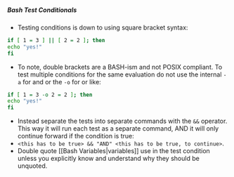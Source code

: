 

##### Bash Test Conditionals

- Testing conditions is down to using square bracket syntax:

```bash
if [ 1 = 3 ] || [ 2 = 2 ]; then
echo "yes!"
fi
```

- To note, double brackets are a BASH-ism and not POSIX compliant.
  To test multiple conditions for the same evaluation do not use the
  internal `-a` for and or the `-o` for or like:

```bash
if [ 1 = 3 -o 2 = 2 ]; then
echo "yes!"
fi
```

- Instead separate the tests into separate commands with the `&&` operator.
  This way it will run each test as a separate command, AND it will only
  continue forward if the condition is true:
- `<this has to be true> && "AND" <this has to be true, to continue>`.
- Double quote [[Bash Variables|variables]] use in the test condition unless you
  explicitly know and understand why they should be unquoted.
